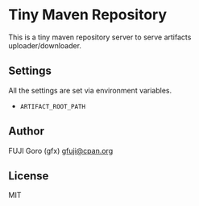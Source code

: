# Tiny Maven Repository

This is a tiny maven repository server to serve artifacts uploader/downloader.

## Settings

All the settings are set via environment variables.

* `ARTIFACT_ROOT_PATH`

## Author

FUJI Goro (gfx) <gfuji@cpan.org>

## License

MIT